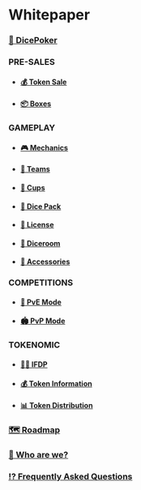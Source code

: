 # Whitepaper

### [🎲 DicePoker](/1presentation.md)

### **PRE-SALES**

- #### [💰 Token Sale](/1tokensell.md)

- #### [📦 Boxes](/1box.md)

### **GAMEPLAY**

- #### [🎮 Mechanics](/1gameplay.md)

- #### [💎 Teams](/1diceteam.md)

- #### [🥃 Cups](/1dicecup.md)

- #### [🎲 Dice Pack](/1dicepack.md)

- #### [💎 License](/1gamelicence.md)

- #### [🎰 Diceroom](/1diceroom.md)

- #### [🧩 Accessories](/1accessories.md)

### **COMPETITIONS**

- #### [🤜 PvE Mode](/1dicerway.md)

- #### [🏟 PvP Mode](/pvpmode.md)

### **TOKENOMIC**

- #### [👮🏻 IFDP](/1oracle.md)

- #### [💰 Token Information](/1infotoken.md)

- #### [📊 Token Distribution](/1distributiontoken.md)

### [🗺 Roadmap](/1roadmap.md)

### [👥 Who are we?](/1box.md)

### [⁉️ Frequently Asked Questions](/faqs.md)
